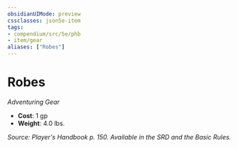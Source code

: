 ```yaml
---
obsidianUIMode: preview
cssclasses: json5e-item
tags:
- compendium/src/5e/phb
- item/gear
aliases: ["Robes"]
---
```

# Robes
*Adventuring Gear*  

- **Cost**: 1 gp
- **Weight**: 4.0 lbs.

*Source: Player's Handbook p. 150. Available in the SRD and the Basic Rules.*